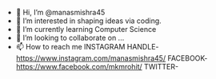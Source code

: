 - 👋 Hi, I’m @manasmishra45
- 👀 I’m interested in shaping ideas via coding. 
- 🌱 I’m currently learning Computer Science  
- 💞️ I’m looking to collaborate on ... 
- 📫 How to reach me 
INSTAGRAM HANDLE-https://www.instagram.com/manasmishra45/
FACEBOOK-https://www.facebook.com/mkmrohit/
TWITTER-


<!---
manasmishra45/manasmishra45 is a ✨ special ✨ repository because its `README.md` (this file) appears on your GitHub profile.
You can click the Preview link to take a look at your changes.
--->
